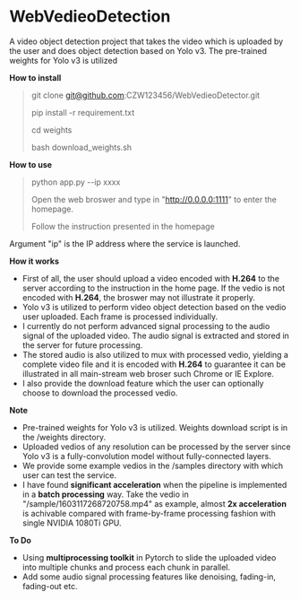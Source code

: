 # WebVedieoDetection

A video object detection project that takes the video which is uploaded by the user and does object
detection based on Yolo v3. The pre-trained weights for Yolo v3 is utilized

**How to install**
> git clone git@github.com:CZW123456/WebVedieoDetector.git
>
> pip install -r requirement.txt
> 
> cd weights
>
> bash download_weights.sh

**How to use** 
> python app.py --ip xxxx
>
> Open the web broswer and type in "http://0.0.0.0:1111" to enter the homepage.
>
> Follow the instruction presented in the homepage

Argument "ip" is the IP address where the service is launched.

**How it works**
+ First of all, the user should upload a video encoded with **H.264** to the server according to the instruction in the home page. If the vedio is not encoded with **H.264**, the broswer may not illustrate it properly.
+ Yolo v3 is utilized to perform video object detection based on the vedio user uploaded. Each frame is processed individually.
+ I currently do not perform advanced signal processing to the audio signal of the uploaded video. The audio signal is extracted and stored in the server for future processing. 
+ The stored audio is also utilized to mux with processed vedio, yielding a complete video file and it is encoded with **H.264** to guarantee it can be illustrated in all main-stream web broser such Chrome or IE Explore.
+ I also provide the download feature which the user can optionally choose to download the processed vedio.

**Note**
+ Pre-trained weights for Yolo v3 is utilized. Weights download script is in the /weights directory. 
+ Uploaded vedios of any resolution can be processed by the server since Yolo v3 is a fully-convolution model without fully-connected layers.
+ We provide some example vedios in the /samples directory with which user can test the service.
+ I have found **significant acceleration** when the pipeline is implemented in a **batch processing** way. Take the vedio in "/sample/1603117268720758.mp4" as example, almost **2x acceleration** is achivable compared with frame-by-frame processing fashion with single NVIDIA 1080Ti GPU.


**To Do**
+ Using **multiprocessing toolkit** in Pytorch to slide the uploaded video into multiple chunks and process each chunk in parallel.
+ Add some audio signal processing features like denoising, fading-in, fading-out etc.
